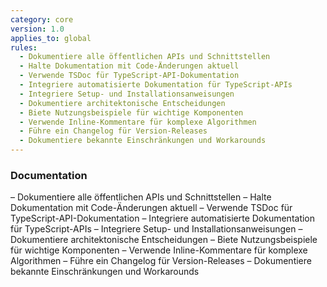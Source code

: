 ```yaml
---
category: core
version: 1.0
applies_to: global
rules:
  - Dokumentiere alle öffentlichen APIs und Schnittstellen
  - Halte Dokumentation mit Code-Änderungen aktuell
  - Verwende TSDoc für TypeScript-API-Dokumentation
  - Integriere automatisierte Dokumentation für TypeScript-APIs
  - Integriere Setup- und Installationsanweisungen
  - Dokumentiere architektonische Entscheidungen
  - Biete Nutzungsbeispiele für wichtige Komponenten
  - Verwende Inline-Kommentare für komplexe Algorithmen
  - Führe ein Changelog für Version-Releases
  - Dokumentiere bekannte Einschränkungen und Workarounds
---
```


### Documentation

– Dokumentiere alle öffentlichen APIs und Schnittstellen
– Halte Dokumentation mit Code-Änderungen aktuell
– Verwende TSDoc für TypeScript-API-Dokumentation
– Integriere automatisierte Dokumentation für TypeScript-APIs
– Integriere Setup- und Installationsanweisungen
– Dokumentiere architektonische Entscheidungen
– Biete Nutzungsbeispiele für wichtige Komponenten
– Verwende Inline-Kommentare für komplexe Algorithmen
– Führe ein Changelog für Version-Releases
– Dokumentiere bekannte Einschränkungen und Workarounds
